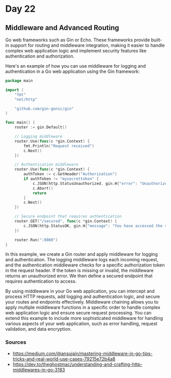 # Day 22

## Middleware and Advanced Routing

Go web frameworks such as Gin or Echo. These frameworks provide built-in support for routing and middleware integration, making it easier to handle complex web application logic and implement security features like authentication and authorization.

Here's an example of how you can use middleware for logging and authentication in a Go web application using the Gin framework:

```go
package main

import (
	"fmt"
	"net/http"

	"github.com/gin-gonic/gin"
)

func main() {
	router := gin.Default()

	// Logging middleware
	router.Use(func(c *gin.Context) {
		fmt.Println("Request received")
		c.Next()
	})

	// Authentication middleware
	router.Use(func(c *gin.Context) {
		authToken := c.GetHeader("Authorization")
		if authToken != "mysecrettoken" {
			c.JSON(http.StatusUnauthorized, gin.H{"error": "Unauthorized"})
			c.Abort()
			return
		}
		c.Next()
	})

	// Secure endpoint that requires authentication
	router.GET("/secured", func(c *gin.Context) {
		c.JSON(http.StatusOK, gin.H{"message": "You have accessed the secured endpoint"})
	})

	router.Run(":8080")
}
```

In this example, we create a Gin router and apply middleware for logging and authentication. The logging middleware logs each incoming request, and the authentication middleware checks for a specific authorization token in the request header. If the token is missing or invalid, the middleware returns an unauthorized error. We then define a secured endpoint that requires authentication to access.

By using middleware in your Go web application, you can intercept and process HTTP requests, add logging and authentication logic, and secure your routes and endpoints effectively. Middleware chaining allows you to apply multiple middleware functions in a specific order to handle complex web application logic and ensure secure request processing. You can extend this example to include more sophisticated middleware for handling various aspects of your web application, such as error handling, request validation, and data encryption.

### Sources

- <https://medium.com/@ansujain/mastering-middleware-in-go-tips-tricks-and-real-world-use-cases-79215e72b4a8>
- <https://dev.to/theghostmac/understanding-and-crafting-http-middlewares-in-go-3183>
